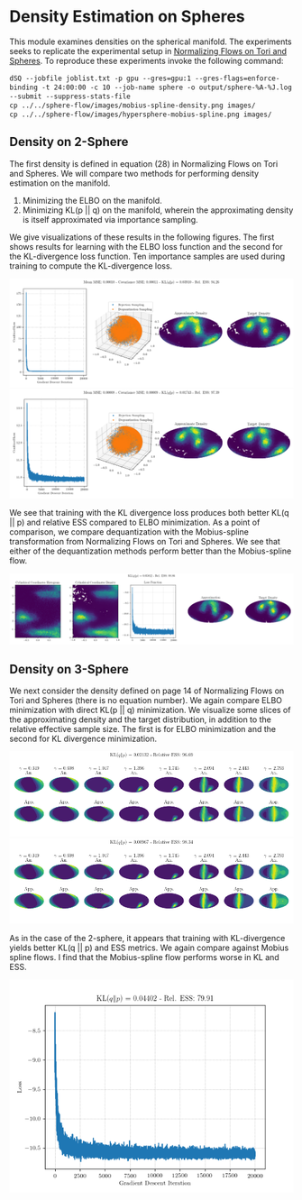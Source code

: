 # Density Estimation on Spheres


This module examines densities on the spherical manifold. The experiments seeks to replicate the experimental setup in [Normalizing Flows on Tori and Spheres](https://arxiv.org/abs/2002.02428). To reproduce these experiments invoke the following command:
```
dSQ --jobfile joblist.txt -p gpu --gres=gpu:1 --gres-flags=enforce-binding -t 24:00:00 -c 10 --job-name sphere -o output/sphere-%A-%J.log --submit --suppress-stats-file
cp ../../sphere-flow/images/mobius-spline-density.png images/
cp ../../sphere-flow/images/hypersphere-mobius-spline.png images/
```

## Density on 2-Sphere

The first density is defined in equation (28) in Normalizing Flows on Tori and Spheres. We will compare two methods for performing density estimation on the manifold.

1. Minimizing the ELBO on the manifold.
2. Minimizing KL(p || q) on the manifold, wherein the approximating density is itself approximated via importance sampling.

We give visualizations of these results in the following figures. The first shows results for learning with the ELBO loss function and the second for the KL-divergence loss function. Ten importance samples are used during training to compute the KL-divergence loss.

![](images/sphere-density-elbo-num-importance-0.png)
![](images/sphere-density-kl-num-importance-10.png)

We see that training with the KL divergence loss produces both better KL(q || p) and relative ESS compared to ELBO minimization. As a point of comparison, we compare dequantization with the Mobius-spline transformation from Normalizing Flows on Tori and Spheres. We see that either of the dequantization methods perform better than the Mobius-spline flow.

![](images/mobius-spline-density.png)


## Density on 3-Sphere

We next consider the density defined on page 14 of Normalizing Flows on Tori and Spheres (there is no equation number). We again compare ELBO minimization with direct KL(p || q) minimization. We visualize some slices of the approximating density and the target distribution, in addition to the relative effective sample size. The first is for ELBO minimization and the second for KL divergence minimization.

![](images/hyper-sphere-density-elbo.png)
![](images/hyper-sphere-density-kl.png)

As in the case of the 2-sphere, it appears that training with KL-divergence yields better KL(q || p) and ESS metrics. We again compare against Mobius spline flows. I find that the Mobius-spline flow performs worse in KL and ESS.

![](images/hypersphere-mobius-spline.png)

